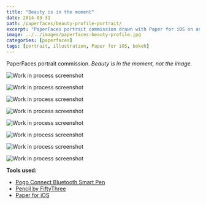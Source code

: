 ```yaml
---
title: "Beauty is in the moment"
date: 2014-03-31
path: /paperfaces/beauty-profile-portrait/
excerpt: "PaperFaces portrait commission drawn with Paper for iOS on an iPad."
image: ../../images/paperfaces-beauty-profile.jpg
categories: [paperfaces]
tags: [portrait, illustration, Paper for iOS, bokeh]
---
```


PaperFaces portrait commission. *Beauty is in the moment, not the image.*

![Work in process screenshot](../../images/paperfaces-beauty-profile-process-1-lg.jpg)

![Work in process screenshot](../../images/paperfaces-beauty-profile-process-2-lg.jpg)

![Work in process screenshot](../../images/paperfaces-beauty-profile-process-3-lg.jpg)

![Work in process screenshot](../../images/paperfaces-beauty-profile-process-4-lg.jpg)

![Work in process screenshot](../../images/paperfaces-beauty-profile-process-5-lg.jpg)

![Work in process screenshot](../../images/paperfaces-beauty-profile-process-6-lg.jpg)

![Work in process screenshot](../../images/paperfaces-beauty-profile-process-7-lg.jpg)

![Work in process screenshot](../../images/paperfaces-beauty-profile-process-8-lg.jpg)

**Tools used:**

- [Pogo Connect Bluetooth Smart Pen](https://www.amazon.com/gp/product/B009K448L4/ref=as_li_ss_tl?ie=UTF8&camp=1789&creative=390957&creativeASIN=B009K448L4&linkCode=as2&tag=mademist-20)
- [Pencil by FiftyThree](https://amzn.to/35tCkJW)
- [Paper for iOS](https://paper.bywetransfer.com/)

